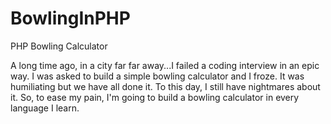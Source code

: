# BowlingInPHP
PHP Bowling Calculator

A long time ago, in a city far far away...I failed a coding interview in an epic way. I was asked to build a simple bowling calculator and I froze. It was humiliating but we have all done it. To this day, I still have nightmares about it. So, to ease my pain, I'm going to build a bowling calculator in every language I learn.
